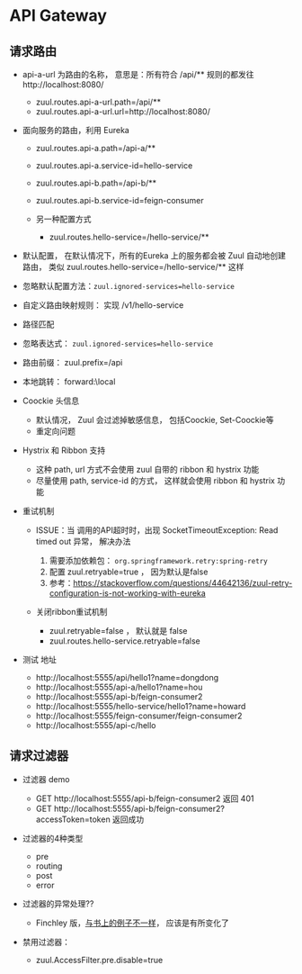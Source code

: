 # API Gateway

## 请求路由
- api-a-url 为路由的名称， 意思是：所有符合 /api/** 规则的都发往 http://localhost:8080/
	- zuul.routes.api-a-url.path=/api/**
	- zuul.routes.api-a-url.url=http://localhost:8080/

- 面向服务的路由，利用 Eureka
	- zuul.routes.api-a.path=/api-a/**
	- zuul.routes.api-a.service-id=hello-service
	- zuul.routes.api-b.path=/api-b/**
	- zuul.routes.api-b.service-id=feign-consumer

    - 另一种配置方式
        - zuul.routes.hello-service=/hello-service/**

- 默认配置， 在默认情况下，所有的Eureka 上的服务都会被 Zuul 自动地创建路由， 类似 zuul.routes.hello-service=/hello-service/** 这样
    
- 忽略默认配置方法：`zuul.ignored-services=hello-service`

- 自定义路由映射规则： 实现 /v1/hello-service

- 路径匹配

- 忽略表达式： `zuul.ignored-services=hello-service`

- 路由前缀： zuul.prefix=/api

- 本地跳转： forward:\local

- Coockie 头信息 
    - 默认情况， Zuul 会过滤掉敏感信息， 包括Coockie, Set-Coockie等
    - 重定向问题
    
- Hystrix 和 Ribbon 支持
    - 这种 path, url 方式不会使用 zuul 自带的 ribbon 和 hystrix 功能
    - 尽量使用 path, service-id 的方式， 这样就会使用 ribbon 和 hystrix 功能
        
- 重试机制
    - ISSUE：当 调用的API超时时，出现 SocketTimeoutException: Read timed out 异常， 解决办法
        1. 需要添加依赖包： `org.springframework.retry:spring-retry` 
        2. 配置 zuul.retryable=true ， 因为默认是false
        3. 参考：https://stackoverflow.com/questions/44642136/zuul-retry-configuration-is-not-working-with-eureka
    
    - 关闭ribbon重试机制
        - zuul.retryable=false ， 默认就是 false
        - zuul.routes.hello-service.retryable=false
        
- 测试 地址
	- http://localhost:5555/api/hello1?name=dongdong
	- http://localhost:5555/api-a/hello1?name=hou
	- http://localhost:5555/api-b/feign-consumer2
    - http://localhost:5555/hello-service/hello1?name=howard
	- http://localhost:5555/feign-consumer/feign-consumer2
    - http://localhost:5555/api-c/hello
    
## 请求过滤器
- 过滤器 demo
	- GET http://localhost:5555/api-b/feign-consumer2 返回 401 
	- GET http://localhost:5555/api-b/feign-consumer2?accessToken=token 返回成功

- 过滤器的4种类型
	- pre
	- routing
	- post
	- error

- 过滤器的异常处理??
	- Finchley 版，[与书上的例子不一样](https://zhuanlan.zhihu.com/p/26910991?refer=dreawer)， 应该是有所变化了
	
- 禁用过滤器： 
	- zuul.AccessFilter.pre.disable=true